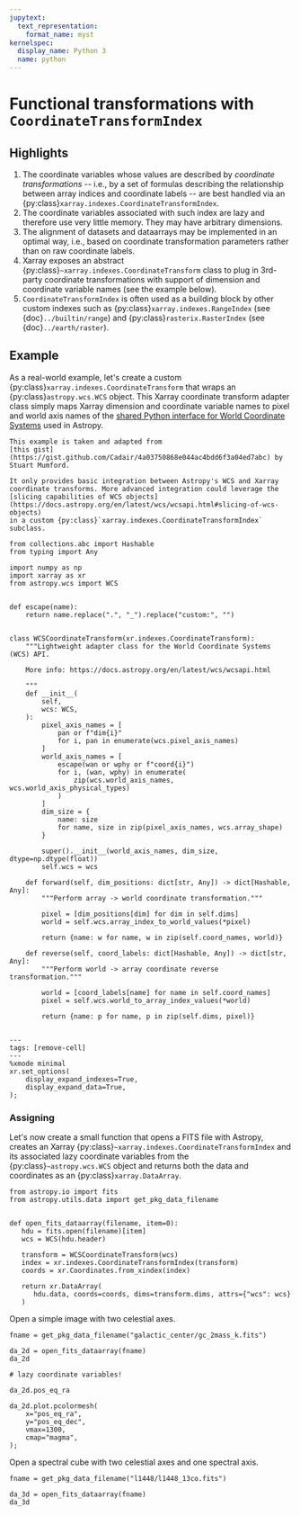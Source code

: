 ```yaml
---
jupytext:
  text_representation:
    format_name: myst
kernelspec:
  display_name: Python 3
  name: python
---
```


# Functional transformations with `CoordinateTransformIndex`

## Highlights

1. The coordinate variables whose values are described by _coordinate
   transformations_ -- i.e., by a set of formulas describing the relationship
   between array indices and coordinate labels -- are best handled via an
   {py:class}`xarray.indexes.CoordinateTransformIndex`.
1. The coordinate variables associated with such index are lazy and therefore
   use very little memory. They may have arbitrary dimensions.
1. The alignment of datasets and dataarrays may be implemented in an optimal
   way, i.e., based on coordinate transformation parameters rather than on
   raw coordinate labels.
1. Xarray exposes an abstract {py:class}`~xarray.indexes.CoordinateTransform`
   class to plug in 3rd-party coordinate transformations with support
   of dimension and coordinate variable names (see the example below).
1. `CoordinateTransformIndex` is often used as a building block by other
   custom indexes such as {py:class}`xarray.indexes.RangeIndex` (see
   {doc}`../builtin/range`) and {py:class}`rasterix.RasterIndex` (see
   {doc}`../earth/raster`).

## Example

As a real-world example, let's create a custom
{py:class}`xarray.indexes.CoordinateTransform` that wraps an
{py:class}`astropy.wcs.WCS` object. This Xarray coordinate transform adapter
class simply maps Xarray dimension and coordinate variable names to pixel
and world axis names of the [shared Python interface for World Coordinate
Systems](https://doi.org/10.5281/zenodo.1188874) used in Astropy.

```{note}
This example is taken and adapted from
[this gist](https://gist.github.com/Cadair/4a03750868e044ac4bdd6f3a04ed7abc) by
Stuart Mumford.

It only provides basic integration between Astropy's WCS and Xarray
coordinate transforms. More advanced integration could leverage the
[slicing capabilities of WCS objects](https://docs.astropy.org/en/latest/wcs/wcsapi.html#slicing-of-wcs-objects)
in a custom {py:class}`xarray.indexes.CoordinateTransformIndex` subclass.

```

```{code-cell} python
from collections.abc import Hashable
from typing import Any

import numpy as np
import xarray as xr
from astropy.wcs import WCS


def escape(name):
    return name.replace(".", "_").replace("custom:", "")


class WCSCoordinateTransform(xr.indexes.CoordinateTransform):
    """Lightweight adapter class for the World Coordinate Systems (WCS) API.

    More info: https://docs.astropy.org/en/latest/wcs/wcsapi.html

    """
    def __init__(
        self,
        wcs: WCS,
    ):
        pixel_axis_names = [
            pan or f"dim{i}"
            for i, pan in enumerate(wcs.pixel_axis_names)
        ]
        world_axis_names = [
            escape(wan or wphy or f"coord{i}")
            for i, (wan, wphy) in enumerate(
                zip(wcs.world_axis_names, wcs.world_axis_physical_types)
            )
        ]
        dim_size = {
            name: size
            for name, size in zip(pixel_axis_names, wcs.array_shape)
        }

        super().__init__(world_axis_names, dim_size, dtype=np.dtype(float))
        self.wcs = wcs

    def forward(self, dim_positions: dict[str, Any]) -> dict[Hashable, Any]:
        """Perform array -> world coordinate transformation."""

        pixel = [dim_positions[dim] for dim in self.dims]
        world = self.wcs.array_index_to_world_values(*pixel)

        return {name: w for name, w in zip(self.coord_names, world)}

    def reverse(self, coord_labels: dict[Hashable, Any]) -> dict[str, Any]:
        """Perform world -> array coordinate reverse transformation."""

        world = [coord_labels[name] for name in self.coord_names]
        pixel = self.wcs.world_to_array_index_values(*world)

        return {name: p for name, p in zip(self.dims, pixel)}


```

```{code-cell} python
---
tags: [remove-cell]
---
%xmode minimal
xr.set_options(
    display_expand_indexes=True,
    display_expand_data=True,
);
```

### Assigning

Let's now create a small function that opens a FITS file with Astropy, creates
an Xarray {py:class}`~xarray.indexes.CoordinateTransformIndex` and its
associated lazy coordinate variables from the {py:class}`~astropy.wcs.WCS`
object and returns both the data and coordinates as an
{py:class}`xarray.DataArray`.

```{code-cell} python
from astropy.io import fits
from astropy.utils.data import get_pkg_data_filename


def open_fits_dataarray(filename, item=0):
   hdu = fits.open(filename)[item]
   wcs = WCS(hdu.header)

   transform = WCSCoordinateTransform(wcs)
   index = xr.indexes.CoordinateTransformIndex(transform)
   coords = xr.Coordinates.from_xindex(index)

   return xr.DataArray(
      hdu.data, coords=coords, dims=transform.dims, attrs={"wcs": wcs}
   )

```

Open a simple image with two celestial axes.

```{code-cell} python
fname = get_pkg_data_filename("galactic_center/gc_2mass_k.fits")

da_2d = open_fits_dataarray(fname)
da_2d
```

```{code-cell} python
# lazy coordinate variables!

da_2d.pos_eq_ra
```

```{code-cell} python
da_2d.plot.pcolormesh(
    x="pos_eq_ra",
    y="pos_eq_dec",
    vmax=1300,
    cmap="magma",
);
```

Open a spectral cube with two celestial axes and one spectral axis.

```{code-cell} python
fname = get_pkg_data_filename("l1448/l1448_13co.fits")

da_3d = open_fits_dataarray(fname)
da_3d
```

